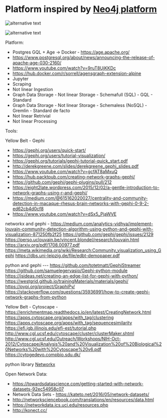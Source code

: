 # Platform inspired by [Neo4j platform](https://neo4j.com/blog/graph-algorithms-in-neo4j-neo4j-graph-analytics/)

![alternative text](http://www.plantuml.com/plantuml/proxy?cache=no&src=https://raw.github.com/plantuml/plantuml-server/master/src/main/webapp/resource/test2diagrams.txt)


![alternative text](http://www.plantuml.com/plantuml/proxy?cache=no&src=/https://raw.github.com/graph-thinking/graphAnalytics/blob/main/test.txt)



Platform: 
* Postgres GQL + Age → Docker - https://age.apache.org/
* https://www.postgresql.org/about/news/announcing-the-release-of-apache-age-030-2160/
* https://www.youtube.com/watch?v=9ruT8UjKKDc
* https://hub.docker.com/r/sorrell/agensgraph-extension-alpine
* Jupyter
* Scraping 
* Not linear Ingestion 
* Graph Data Storage - Not linear Storage - Schemafull (SQL) - GQL - Standard 
* Graph Data Storage - Not linear Storage - Schemaless (NoSQL) - Gremlin - Standard de facto
* Not linear Retrivial 
* Not linear Processing

Tools:

Yellow Belt - Gephi 
* https://gephi.org/users/quick-start/
* https://gephi.org/users/tutorial-visualization/
* https://gephi.org/tutorials/gephi-tutorial-quick_start.pdf
* http://derekgreene.com/slides/derekgreene_gephi_slides.pdf 
* https://www.youtube.com/watch?v=gcfAT8aMxuQ
* https://hub.packtpub.com/creating-network-graphs-gephi/
* https://github.com/gephi/gephi-plugins/pull/212
* https://eight2late.wordpress.com/2015/12/02/a-gentle-introduction-to-network-graphs-using-r-and-gephi/
* https://medium.com/@615162020027/centrality-and-community-detection-in-macaque-rhesus-brain-networks-with-gephi-0-9-2-ed62cb4d0cf8
* https://www.youtube.com/watch?v=dSx5_PjaWVE


 networkx and gephi - https://medium.com/analytics-vidhya/implement-louvain-community-detection-algorithm-using-python-and-gephi-with-visualization-871250fb2f25
                      https://github.com/gephi/gephi/issues/2129
                      https://perso.uclouvain.be/vincent.blondel/research/louvain.html
                      https://arxiv.org/pdf/1708.00977.pdf
                      https://meta.wikimedia.org/wiki/Research:Community_visualization_using_Gephi
                      https://dbs.uni-leipzig.de/file/edbt-demopaper.pdf

python and gephi ---       https://github.com/totetmatt/GephiStreamer  
                           https://github.com/samuelegervasio/Gephi-python-module 
                           https://jsideas.net/creating-an-edge-list-for-gephi-with-python/   
                           https://westgrid.github.io/trainingMaterials/materials/gephi/         
                           https://pypi.org/project/GraphiPy/ 
                           https://stackoverflow.com/questions/35936991/how-to-create-gephi-network-graphs-from-python
                      
Yellow Belt - Cytoscape - https://enrichmentmap.readthedocs.io/en/latest/CreatingNetwork.html
                          https://apps.cytoscape.org/apps/with_tag/clustering
                          https://apps.cytoscape.org/apps/with_tag/sequencesimilarity
                          https://efi.igb.illinois.edu/efi-est/tutorial.php
                          http://www.cgl.ucsf.edu/cytoscape/cluster/clusterMaker.shtml
                          http://www.cgl.ucsf.edu/Outreach/Workshops/NIH-Oct-2012/Cytoscape/Analysis%20and%20Visualization%20of%20Biological%20Networks%20with%20Cytoscape%20v6.pdf
                          https://cytogedevo.compbio.sdu.dk/


python library [Networkx](https://networkx.org/)


Open Network Data: 
* https://towardsdatascience.com/getting-started-with-network-datasets-92ec54958c07
* Network Data Sets - https://kateto.net/2016/05/network-datasets/
* http://networksciencebook.com/translations/en/resources/data.html
* https://networkdata.ics.uci.edu/resources.php
* http://konect.cc/

